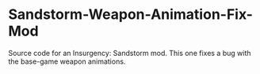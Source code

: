 # Sandstorm-Weapon-Animation-Fix-Mod
Source code for an Insurgency: Sandstorm mod. This one fixes a bug with the base-game weapon animations.
